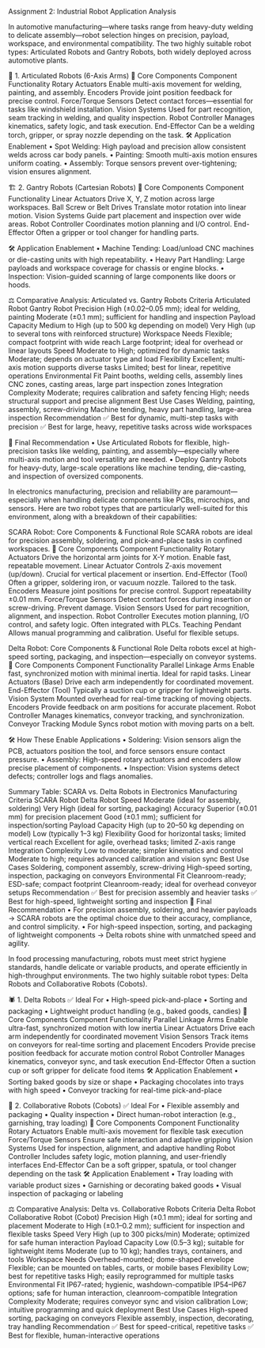 Assignment 2: Industrial Robot Application Analysis

In automotive manufacturing—where tasks range from heavy-duty welding to delicate assembly—robot selection hinges on precision, payload, workspace, and environmental compatibility. The two highly suitable robot types: Articulated Robots and Gantry Robots, both widely deployed across automotive plants.

🤖 1. Articulated Robots (6-Axis Arms)
🔧 Core Components
Component	Functionality
Rotary Actuators	Enable multi-axis movement for welding, painting, and assembly.
Encoders	Provide joint position feedback for precise control.
Force/Torque Sensors	Detect contact forces—essential for tasks like windshield installation.
Vision Systems	Used for part recognition, seam tracking in welding, and quality inspection.
Robot Controller	Manages kinematics, safety logic, and task execution.
End-Effector	Can be a welding torch, gripper, or spray nozzle depending on the task.
🛠 Application Enablement
•	Spot Welding: High payload and precision allow consistent welds across car body panels.
•	Painting: Smooth multi-axis motion ensures uniform coating.
•	Assembly: Torque sensors prevent over-tightening; vision ensures alignment.

🏗️ 2. Gantry Robots (Cartesian Robots)
🔧 Core Components
Component	Functionality
Linear Actuators	Drive X, Y, Z motion across large workspaces.
Ball Screw or Belt Drives	Translate motor rotation into linear motion.
Vision Systems	Guide part placement and inspection over wide areas.
Robot Controller	Coordinates motion planning and I/O control.
End-Effector	Often a gripper or tool changer for handling parts.

🛠 Application Enablement
•	Machine Tending: Load/unload CNC machines or die-casting units with high repeatability.
•	Heavy Part Handling: Large payloads and workspace coverage for chassis or engine blocks.
•	Inspection: Vision-guided scanning of large components like doors or hoods.

⚖️ Comparative Analysis: Articulated vs. Gantry Robots
Criteria	Articulated Robot	Gantry Robot
Precision	High (±0.02–0.05 mm); ideal for welding, painting	Moderate (±0.1 mm); sufficient for handling and inspection
Payload Capacity	Medium to High (up to 500 kg depending on model)	Very High (up to several tons with reinforced structure)
Workspace Needs	Flexible; compact footprint with wide reach	Large footprint; ideal for overhead or linear layouts
Speed	Moderate to High; optimized for dynamic tasks	Moderate; depends on actuator type and load
Flexibility	Excellent; multi-axis motion supports diverse tasks	Limited; best for linear, repetitive operations
Environmental Fit	Paint booths, welding cells, assembly lines	CNC zones, casting areas, large part inspection zones
Integration Complexity	Moderate; requires calibration and safety fencing	High; needs structural support and precise alignment
Best Use Cases	Welding, painting, assembly, screw-driving	Machine tending, heavy part handling, large-area inspection
Recommendation	✅ Best for dynamic, multi-step tasks with precision	✅ Best for large, heavy, repetitive tasks across wide workspaces

🧠 Final Recommendation
•	Use Articulated Robots for flexible, high-precision tasks like welding, painting, and assembly—especially where multi-axis motion and tool versatility are needed.
•	Deploy Gantry Robots for heavy-duty, large-scale operations like machine tending, die-casting, and inspection of oversized components.

In electronics manufacturing, precision and reliability are paramount—especially when handling delicate components like PCBs, microchips, and sensors. Here are two robot types that are particularly well-suited for this environment, along with a breakdown of their capabilities:

SCARA Robot: Core Components & Functional Role
SCARA robots are ideal for precision assembly, soldering, and pick-and-place tasks in confined workspaces.
🔧 Core Components
Component	Functionality
Rotary Actuators	Drive the horizontal arm joints for X-Y motion. Enable fast, repeatable movement.
Linear Actuator	Controls Z-axis movement (up/down). Crucial for vertical placement or insertion.
End-Effector (Tool)	Often a gripper, soldering iron, or vacuum nozzle. Tailored to the task.
Encoders	Measure joint positions for precise control. Support repeatability ±0.01 mm.
Force/Torque Sensors	Detect contact forces during insertion or screw-driving. Prevent damage.
Vision Sensors	Used for part recognition, alignment, and inspection.
Robot Controller	Executes motion planning, I/O control, and safety logic. Often integrated with PLCs.
Teaching Pendant	Allows manual programming and calibration. Useful for flexible setups.

Delta Robot: Core Components & Functional Role
Delta robots excel at high-speed sorting, packaging, and inspection—especially on conveyor systems.
🔧 Core Components
Component	Functionality
Parallel Linkage Arms	Enable fast, synchronized motion with minimal inertia. Ideal for rapid tasks.
Linear Actuators (Base)	Drive each arm independently for coordinated movement.
End-Effector (Tool)	Typically a suction cup or gripper for lightweight parts.
Vision System	Mounted overhead for real-time tracking of moving objects.
Encoders	Provide feedback on arm positions for accurate placement.
Robot Controller	Manages kinematics, conveyor tracking, and synchronization.
Conveyor Tracking Module	Syncs robot motion with moving parts on a belt.

🛠 How These Enable Applications
•	Soldering: Vision sensors align the PCB, actuators position the tool, and force sensors ensure contact pressure.
•	Assembly: High-speed rotary actuators and encoders allow precise placement of components.
•	Inspection: Vision systems detect defects; controller logs and flags anomalies.

Summary Table: SCARA vs. Delta Robots in Electronics Manufacturing
Criteria	SCARA Robot	Delta Robot
Speed	Moderate (ideal for assembly, soldering)	Very High (ideal for sorting, packaging)
Accuracy	Superior (±0.01 mm) for precision placement	Good (±0.1 mm); sufficient for inspection/sorting
Payload Capacity	High (up to 20–50 kg depending on model)	Low (typically 1–3 kg)
Flexibility	Good for horizontal tasks; limited vertical reach	Excellent for agile, overhead tasks; limited Z-axis range
Integration Complexity	Low to moderate; simpler kinematics and control	Moderate to high; requires advanced calibration and vision sync
Best Use Cases	Soldering, component assembly, screw-driving	High-speed sorting, inspection, packaging on conveyors
Environmental Fit	Cleanroom-ready; ESD-safe; compact footprint	Cleanroom-ready; ideal for overhead conveyor setups
Recommendation	✅ Best for precision assembly and heavier tasks	✅ Best for high-speed, lightweight sorting and inspection
🧠 Final Recommendation
•	For precision assembly, soldering, and heavier payloads → SCARA robots are the optimal choice due to their accuracy, compliance, and control simplicity.
•	For high-speed inspection, sorting, and packaging of lightweight components → Delta robots shine with unmatched speed and agility.

In food processing manufacturing, robots must meet strict hygiene standards, handle delicate or variable products, and operate efficiently in high-throughput environments. The two highly suitable robot types: Delta Robots and Collaborative Robots (Cobots).

🕷️ 1. Delta Robots
✅ Ideal For
•	High-speed pick-and-place
•	Sorting and packaging
•	Lightweight product handling (e.g., baked goods, candies)
🔧 Core Components
Component	Functionality
Parallel Linkage Arms	Enable ultra-fast, synchronized motion with low inertia
Linear Actuators	Drive each arm independently for coordinated movement
Vision Sensors	Track items on conveyors for real-time sorting and placement
Encoders	Provide precise position feedback for accurate motion control
Robot Controller	Manages kinematics, conveyor sync, and task execution
End-Effector	Often a suction cup or soft gripper for delicate food items
🛠 Application Enablement
•	Sorting baked goods by size or shape
•	Packaging chocolates into trays with high speed
•	Conveyor tracking for real-time pick-and-place

🤝 2. Collaborative Robots (Cobots)
✅ Ideal For
•	Flexible assembly and packaging
•	Quality inspection
•	Direct human-robot interaction (e.g., garnishing, tray loading)
🔧 Core Components
Component	Functionality
Rotary Actuators	Enable multi-axis movement for flexible task execution
Force/Torque Sensors	Ensure safe interaction and adaptive gripping
Vision Systems	Used for inspection, alignment, and adaptive handling
Robot Controller	Includes safety logic, motion planning, and user-friendly interfaces
End-Effector	Can be a soft gripper, spatula, or tool changer depending on the task
🛠 Application Enablement
•	Tray loading with variable product sizes
•	Garnishing or decorating baked goods
•	Visual inspection of packaging or labeling

⚖️ Comparative Analysis: Delta vs. Collaborative Robots
Criteria	Delta Robot	Collaborative Robot (Cobot)
Precision	High (±0.1 mm); ideal for sorting and placement	Moderate to High (±0.1–0.2 mm); sufficient for inspection and flexible tasks
Speed	Very High (up to 300 picks/min)	Moderate; optimized for safe human interaction
Payload Capacity	Low (0.5–3 kg); suitable for lightweight items	Moderate (up to 10 kg); handles trays, containers, and tools
Workspace Needs	Overhead-mounted; dome-shaped envelope	Flexible; can be mounted on tables, carts, or mobile bases
Flexibility	Low; best for repetitive tasks	High; easily reprogrammed for multiple tasks
Environmental Fit	IP67-rated; hygienic, washdown-compatible	IP54–IP67 options; safe for human interaction, cleanroom-compatible
Integration Complexity	Moderate; requires conveyor sync and vision calibration	Low; intuitive programming and quick deployment
Best Use Cases	High-speed sorting, packaging on conveyors	Flexible assembly, inspection, decorating, tray handling
Recommendation	✅ Best for speed-critical, repetitive tasks	✅ Best for flexible, human-interactive operations




